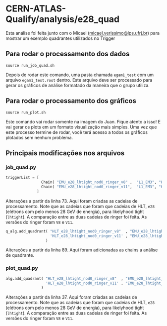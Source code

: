 # CERN-ATLAS-Qualify/analysis/e28_quad

Esta análise foi feita junto com o Micael (micael.verissimo@lps.ufrj.br) para mostrar um exemplo quadrantes utilizados no Trigger

## Para rodar o processamento dos dados

```console
source run_job_quad.sh
```

Depois de rodar este comando, uma pasta chamada  `egam1_test` com um arquivo `egam1_test.root` dentro. Este arquivo deve ser processado para gerar os gráficos de análise formatado da maneira que o grupo utiliza.

## Para rodar o processamento dos gráficos

```console
source run_plot.sh
```

Este comando vai rodar somente na imagem do Juan. Fique atento a isso! E vai gerar os plots em um formato visualização mais simples. Uma vez que este processo termine de rodar, você terá acesso a todos os gráficos plotados sem nenhum problema.

## Principais modificações nos arquivos 

### job_quad.py

```python
triggerList = [
                Chain( "EMU_e28_lhtight_nod0_ringer_v8" ,  "L1_EM3", "HLT_e28_lhtight_nod0_ringer_v8"  ),
                Chain( "EMU_e28_lhtight_nod0_ringer_v11",  "L1_EM3", "HLT_e28_lhtight_nod0_ringer_v11" ),
              ]
```
Alterações a partir da linha 73. Aqui foram criadas as cadeias de processamento. Note que as cadeias que foram que cadeias de HLT, `e28` (elétrons com pelo menos 28 GeV de energia), para likelyhood tight (`lhtight`). A comparação entre as duas cadeias de ringer foi feita. As versões do ringer foram `V8` e `V11`.

```python
q_alg.add_quadrant( "HLT_e28_lhtight_nod0_ringer_v8"  , "EMU_e28_lhtight_nod0_ringer_v8", # Ringer v8
                    'HLT_e28_lhtight_nod0_ringer_v11' , "EMU_e28_lhtight_nod0_ringer_v11" # Ringer v11
                  ) 
```
Alterações a partir da linha 89. Aqui foram adicionadas as chains a análise de quadrante. 

### plot_quad.py
```python
alg.add_quadrant( "HLT_e28_lhtight_nod0_ringer_v8"  , "EMU_e28_lhtight_nod0_ringer_v8", # Ringer v8
                  'HLT_e28_lhtight_nod0_ringer_v11' , "EMU_e28_lhtight_nod0_ringer_v11" # Ringer v11
                ) 
```

Alterações a partir da linha 37. Aqui foram criadas as cadeias de processamento. Note que as cadeias que foram que cadeias de HLT, `e28` (elétrons com pelo menos 28 GeV de energia), para likelyhood tight (`lhtight`). A comparação entre as duas cadeias de ringer foi feita. As versões do ringer foram `V8` e `V11`.



